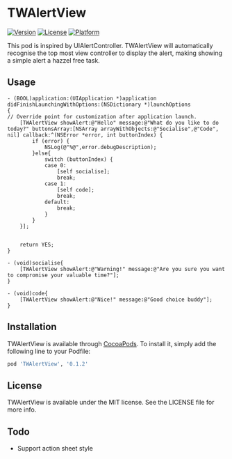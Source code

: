 # TWAlertView

[![Version](https://img.shields.io/cocoapods/v/TWAlertView.svg?style=flat)](http://cocoapods.org/pods/TWAlertView)
[![License](https://img.shields.io/cocoapods/l/TWAlertView.svg?style=flat)](http://cocoapods.org/pods/TWAlertView)
[![Platform](https://img.shields.io/cocoapods/p/TWAlertView.svg?style=flat)](http://cocoapods.org/pods/TWAlertView)

This pod is inspired by UIAlertController. TWAlertView will automatically recognise the top most view controller to display the alert, making showing a simple alert a hazzel free task.

## Usage

```objc
- (BOOL)application:(UIApplication *)application didFinishLaunchingWithOptions:(NSDictionary *)launchOptions
{
// Override point for customization after application launch.
    [TWAlertView showAlert:@"Hello" message:@"What do you like to do today?" buttonsArray:[NSArray arrayWithObjects:@"Socialise",@"Code", nil] callback:^(NSError *error, int buttonIndex) {
        if (error) {
            NSLog(@"%@",error.debugDescription);
        }else{
            switch (buttonIndex) {
            case 0:
                [self socialise];
                break;
            case 1:
                [self code];
                break;
            default:
                break;
            }
        }
    }];


    return YES;
}

- (void)socialise{
    [TWAlertView showAlert:@"Warning!" message:@"Are you sure you want to compromise your valuable time?"];
}

- (void)code{
    [TWAlertView showAlert:@"Nice!" message:@"Good choice buddy"];
}

```

## Installation

TWAlertView is available through [CocoaPods](http://cocoapods.org). To install
it, simply add the following line to your Podfile:

```ruby
pod 'TWAlertView', '0.1.2'
```

## License

TWAlertView is available under the MIT license. See the LICENSE file for more info.

## Todo

- Support action sheet style
